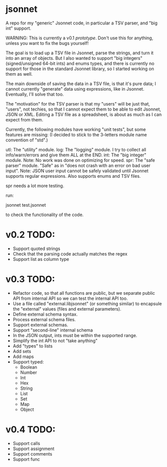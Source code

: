 # jsonnet
A repo for my "generic" Jsonnet code, in particular a TSV parser, and "big int" support.

WARNING: This is currently a v0.1 *prototype*. Don't use this for anything, unless you want to fix the
bugs yourself!

The goal is to load up a TSV file in Jsonnet, parse the strings, and turn it into an array of objects.
But I also wanted to support "big integers" (signed/unsigned 64-bit ints) and enums types, and
there is currently no support for those in the standard Jsonnet library, so I started working on them
as well.

The main downside of saving the data in a TSV file, is that it's pure data; I cannot currently
"generate" data using expressions, like in Jsonnet. Eventually, I'll solve that too.

The "motivation" for the TSV parser is that my "users" will be just that, "users",
not techies, so that I cannot expect them to be able to edit Jsonnet, JSON or XML.
Editing a TSV file as a spreadsheet, is about as much as I can expect from them.

Currently, the following modules have working "unit tests", but some features are missing:
(I decided to stick to the 3-letters module name convention of "std".)

utl: The "utility" module.
log: The "logging" module. I try to collect all info/warn/errors and give them ALL at the END.
int: The "big integer" module. Note: No work was done on optimizing for speed.
spr: The "safe parser" module. "Safe" as in "does not crash with an error on bad user input".
     Note: JSON user input cannot be safely validated until Jsonnet supports regular expressions.
     Also supports enums and TSV files.

spr needs a lot more testing.

run:

jsonnet test.jsonnet

to check the functionality of the code.

# v0.2 TODO:
 * Support quoted strings
 * Check that the parsing code actually matches the regex
 * Support list as column type
 
# v0.3 TODO:
 * Refactor code, so that all functions are public, but we separate public API from internal API
   so we can test the internal API too.
 * Use a file called "external.libjsonnet" (or something similar) to encapsule the "external" values
   (files and external parameters).
 * Define external schema syntax.
 * Process external schema files.
 * Support external schemas.
 * Support "second-line" internal schema
 * In the JSON output, ints must be within the supported range.
 * Simplify the int API to not "take anything"
 * Add "types" to lists
 * Add sets
 * Add maps
 * Support typed:
    * Boolean
	* Number
	* Int
	* Hex
	* String
	* List
	* Set
	* Map
	* Object
 
# v0.4 TODO:
 * Support calls
 * Support assignment
 * Support comments
 * Support func
